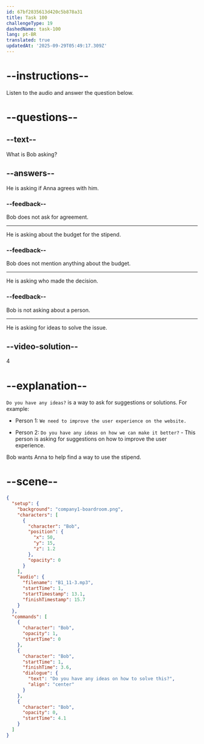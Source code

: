 ```yaml
---
id: 67bf2835613d420c5b878a31
title: Task 100
challengeType: 19
dashedName: task-100
lang: pt-BR
translated: true
updatedAt: '2025-09-29T05:49:17.309Z'
---
```


<!-- (Audio) Bob: Do you have any ideas on how to solve this? -->

# --instructions--

Listen to the audio and answer the question below.

# --questions--

## --text--

What is Bob asking?

## --answers--

He is asking if Anna agrees with him.

### --feedback--

Bob does not ask for agreement.

---

He is asking about the budget for the stipend.

### --feedback--

Bob does not mention anything about the budget.

---

He is asking who made the decision.

### --feedback--

Bob is not asking about a person.

---

He is asking for ideas to solve the issue.

## --video-solution--

4

# --explanation--

`Do you have any ideas?` is a way to ask for suggestions or solutions. For example:

- Person 1: `We need to improve the user experience on the website.`

- Person 2: `Do you have any ideas on how we can make it better?` - This person is asking for suggestions on how to improve the user experience.

Bob wants Anna to help find a way to use the stipend.

# --scene--

```json
{
  "setup": {
    "background": "company1-boardroom.png",
    "characters": [
      {
        "character": "Bob",
        "position": {
          "x": 50,
          "y": 15,
          "z": 1.2
        },
        "opacity": 0
      }
    ],
    "audio": {
      "filename": "B1_11-3.mp3",
      "startTime": 1,
      "startTimestamp": 13.1,
      "finishTimestamp": 15.7
    }
  },
  "commands": [
    {
      "character": "Bob",
      "opacity": 1,
      "startTime": 0
    },
    {
      "character": "Bob",
      "startTime": 1,
      "finishTime": 3.6,
      "dialogue": {
        "text": "Do you have any ideas on how to solve this?",
        "align": "center"
      }
    },
    {
      "character": "Bob",
      "opacity": 0,
      "startTime": 4.1
    }
  ]
}
```
